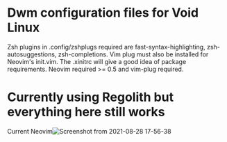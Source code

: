 # Dwm configuration files for Void Linux

Zsh plugins in .config/zshplugs required are fast-syntax-highlighting, zsh-autosuggestions, zsh-completions.
Vim plug must also be installed for Neovim's init.vim. The .xinitrc will give a good idea of package requirements.
Neovim required >= 0.5 and vim-plug required.

# Currently using Regolith but everything here still works

Current Neovim![Screenshot from 2021-08-28 17-56-38](https://user-images.githubusercontent.com/69250070/131232055-6452b84f-21c6-4911-ae3f-f826655afa44.png)

